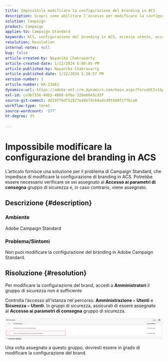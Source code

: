 ```yaml
---
title: Impossibile modificare la configurazione del branding in ACS
description: Scopri come abilitare l’accesso per modificare la configurazione del branding in ACS. Verifica se sei stato aggiunto al gruppo di sicurezza "Accesso ai parametri di recapito messaggi".
solution: Campaign
product: Campaign
applies-to: Campaign Standard
keywords: KCS, configurazione del branding in ACS, accesso utente, accesso al parametro di recapito messaggi, standard della campagna
resolution: Resolution
internal-notes: null
bug: false
article-created-by: Nayanika Chakravarty
article-created-date: 1/12/2024 6:00:05 PM
article-published-by: Nayanika Chakravarty
article-published-date: 1/22/2024 5:28:57 PM
version-number: 1
article-number: KA-23461
dynamics-url: https://adobe-ent.crm.dynamics.com/main.aspx?forceUCI=1&pagetype=entityrecord&etn=knowledgearticle&id=ea64f666-74b1-ee11-a569-6045bd006a22
exl-id: ce9b7356-40b5-4088-bfbe-328e6045cd3f
source-git-commit: dd19f78d752827e48b7dc68adcd95500f2ffbca0
workflow-type: tm+mt
source-wordcount: '177'
ht-degree: 3%

---
```


# Impossibile modificare la configurazione del branding in ACS


L’articolo fornisce una soluzione per il problema di Campaign Standard, che impedisce di modificare la configurazione di branding in ACS. Potrebbe essere necessario verificare se sei assegnato al <b>Accesso ai parametri di consegna</b> gruppo di sicurezza e, in caso contrario, viene assegnato.

## Descrizione {#description}


### Ambiente

Adobe Campaign Standard

### Problema/Sintomi

Non puoi modificare la configurazione del branding in Adobe Campaign Standard.


## Risoluzione {#resolution}


Per modificare la configurazione del brand, accedi a <b>Amministratori</b> il gruppo di sicurezza non è sufficiente

Controlla l’accesso all’istanza nel percorso: <b>Amministrazione </b>`>`  <b>Utenti</b> e <b>Sicurezza </b>`>`  <b>Utenti</b>. In gruppi di sicurezza, assicurati di essere assegnato al <b>Accesso ai parametri di consegna</b> gruppo di sicurezza.

![](assets/f7846f6e-31b9-ee11-a569-6045bd006704.png)

Una volta assegnato a questo gruppo, dovresti essere in grado di modificare la configurazione del brand.
